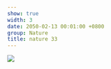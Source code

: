 ```yaml
---
show: true
width: 3
date: 2050-02-13 00:01:00 +0800
group: Nature
title: nature 33
---
```

<div>
<a href="/assets/images/photos/nature/DSC06906.jpg" target="_blank">
    <img data-src="/assets/images/photos/nature/DSC06906.jpg" class="lazy w-100 rounded-xl" src="{{ '/assets/images/empty_300x200.png' | relative_url }}">
</a>
</div>
